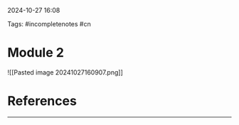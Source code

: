 

2024-10-27 16:08

Tags: #incompletenotes #cn

# Module 2

![[Pasted image 20241027160907.png]]



# References
---


	